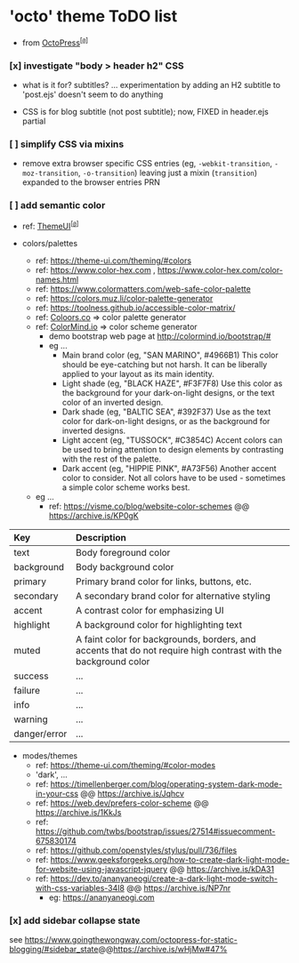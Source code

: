 <!DOCTYPE markdown><!-- markdownlint-disable no-inline-html -->
<meta charset="utf-8" content="text/markdown" lang="en">
<!-- -## editors ## (emacs/sublime) -*- coding: utf8-nix; tab-width: 2; mode: markdown; indent-tabs-mode: nil; basic-offset: 2; st-word_wrap: 'true' -*- ## (jEdit) :tabSize=2:indentSize=2:mode=markdown: ## (notepad++) vim:tabstop=2:syntax=markdown:expandtab:smarttab:softtabstop=2 ## modeline (see <https://archive.is/djTUD>@@<http://webcitation.org/66W3EhCAP> ) -->
<!-- spell-checker:ignore expandtab markdownlint modeline smarttab softtabstop -->

<!-- markdownlint-disable heading-increment ul-style -->
<!-- spell-checker:ignore () octo Coloors -->

# 'octo' theme ToDO list

- from [OctoPress](http://octopress.org)<sup>[[`@`](https://archive.is/ZncqB)]</sup>

### [x] investigate "body > header h2" CSS

- what is it for? subtitles? ... experimentation by adding an H2 subtitle to 'post.ejs' doesn't seem to do anything

- CSS is for blog subtitle (not post subtitle); now, FIXED in header.ejs partial

### [ ] simplify CSS via mixins

- remove extra browser specific CSS entries (eg, `-webkit-transition`, `-moz-transition`, `-o-transition`) leaving just a mixin (`transition`) expanded to the browser entries PRN

### [ ] add semantic color

- ref: [ThemeUI](https://theme-ui.com/theming)<sup>[[`@`](https://archive.is/9xRa4)]</sup>

- colors/palettes
  - ref: <https://theme-ui.com/theming/#colors>
  - ref: <https://www.color-hex.com> , <https://www.color-hex.com/color-names.html>
  - ref: <https://www.colormatters.com/web-safe-color-palette>
  - ref: <https://colors.muz.li/color-palette-generator>
  - ref: <https://toolness.github.io/accessible-color-matrix/>
  - ref: [Coloors.co](https://coolors.co) => color palette generator
  - ref: [ColorMind.io](http://colormind.io) => color scheme generator
    - demo bootstrap web page at <http://colormind.io/bootstrap/#>
    - eg ...
      - Main brand color (eg, "SAN MARINO", #4966B1) This color should be eye-catching but not harsh. It can be liberally applied to your layout as its main identity.
      - Light shade (eg, "BLACK HAZE", #F3F7F8) Use this color as the background for your dark-on-light designs, or the text color of an inverted design.
      - Dark shade (eg, "BALTIC SEA", #392F37) Use as the text color for dark-on-light designs, or as the background for inverted designs.
      - Light accent (eg, "TUSSOCK", #C3854C) Accent colors can be used to bring attention to design elements by contrasting with the rest of the palette.
      - Dark accent (eg, "HIPPIE PINK", #A73F56) Another accent color to consider. Not all colors have to be used - sometimes a simple color scheme works best.
  - eg ...
    - ref: <https://visme.co/blog/website-color-schemes> @@ <https://archive.is/KP0gK>

| Key          | Description                                                                                                     |
|:-------------|:----------------------------------------------------------------------------------------------------------------|
| text         | Body foreground color                                                                                           |
| background   | Body background color                                                                                           |
| primary      | Primary brand color for links, buttons, etc.                                                                    |
| secondary    | A secondary brand color for alternative styling                                                                 |
| accent       | A contrast color for emphasizing UI                                                                             |
| highlight    | A background color for highlighting text                                                                        |
| muted        | A faint color for backgrounds, borders, and accents that do not require high contrast with the background color |
| success      | ...                                                                                                             |
| failure      | ...                                                                                                             |
| info         | ...                                                                                                             |
| warning      | ...                                                                                                             |
| danger/error | ...                                                                                                             |

- modes/themes
  - ref: <https://theme-ui.com/theming/#color-modes>
  - 'dark', ...
  - ref: <https://timellenberger.com/blog/operating-system-dark-mode-in-your-css> @@ <https://archive.is/Jqhcv>
  - ref: <https://web.dev/prefers-color-scheme> @@ <https://archive.is/1KkJs>
  - ref: <https://github.com/twbs/bootstrap/issues/27514#issuecomment-675830174>
  - ref: <https://github.com/openstyles/stylus/pull/736/files>
  - ref: <https://www.geeksforgeeks.org/how-to-create-dark-light-mode-for-website-using-javascript-jquery> @@ <https://archive.is/kDA31>
  - ref: <https://dev.to/ananyaneogi/create-a-dark-light-mode-switch-with-css-variables-34l8> @@ <https://archive.is/NP7nr>
    - eg: <https://ananyaneogi.com>

### [x] add sidebar collapse state

see <https://www.goingthewongway.com/octopress-for-static-blogging/#sidebar_state>@@<https://archive.is/wHjMw#47%>
